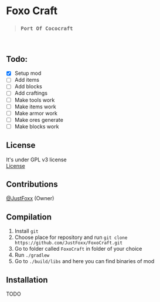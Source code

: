 # Foxo Craft

> ### `Port Of Cococraft`

<br>

## Todo:
- [x] Setup mod
- [ ] Add items
- [ ] Add blocks
- [ ] Add craftings
- [ ] Make tools work
- [ ] Make items work
- [ ] Make armor work
- [ ] Make ores generate
- [ ] Make blocks work

## License

It's under GPL v3 license <br>
[License](./LICENSE)

## Contributions

[@JustFoxx](https://github.com/JustFoxx/) (Owner)

## Compilation

1. Install `git`
2. Choose place for repository and run `git clone https://github.com/JustFoxx/FoxoCraft.git`
3. Go to folder called `FoxoCraft` in folder of your choice
4. Run `./gradlew`
5. Go to `./build/libs` and here you can find binaries of mod

## Installation
TODO
